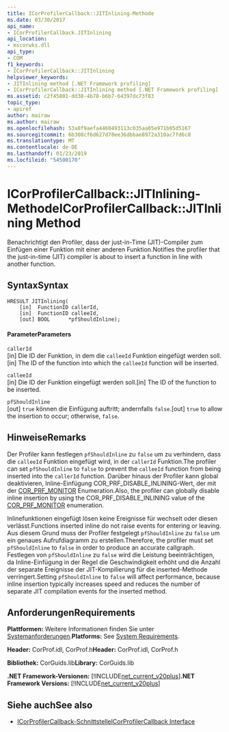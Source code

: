 ```yaml
---
title: ICorProfilerCallback::JITInlining-Methode
ms.date: 03/30/2017
api_name:
- ICorProfilerCallback.JITInlining
api_location:
- mscorwks.dll
api_type:
- COM
f1_keywords:
- ICorProfilerCallback::JITInlining
helpviewer_keywords:
- JITInlining method [.NET Framework profiling]
- ICorProfilerCallback::JITInlining method [.NET Framework profiling]
ms.assetid: c2f45801-dd38-4b78-b6b7-64397dc73f83
topic_type:
- apiref
author: mairaw
ms.author: mairaw
ms.openlocfilehash: 53a8f9aefa4460493113c035aa05e971b05d5167
ms.sourcegitcommit: 6b308cf6d627d78ee36dbbae8972a310ac7fd6c8
ms.translationtype: MT
ms.contentlocale: de-DE
ms.lasthandoff: 01/23/2019
ms.locfileid: "54500170"
---
```

# <a name="icorprofilercallbackjitinlining-method"></a><span data-ttu-id="f6e25-102">ICorProfilerCallback::JITInlining-Methode</span><span class="sxs-lookup"><span data-stu-id="f6e25-102">ICorProfilerCallback::JITInlining Method</span></span>
<span data-ttu-id="f6e25-103">Benachrichtigt den Profiler, dass der just-in-Time (JIT)-Compiler zum Einfügen einer Funktion mit einer anderen Funktion.</span><span class="sxs-lookup"><span data-stu-id="f6e25-103">Notifies the profiler that the just-in-time (JIT) compiler is about to insert a function in line with another function.</span></span>  
  
## <a name="syntax"></a><span data-ttu-id="f6e25-104">Syntax</span><span class="sxs-lookup"><span data-stu-id="f6e25-104">Syntax</span></span>  
  
```  
HRESULT JITInlining(  
    [in]  FunctionID callerId,  
    [in]  FunctionID calleeId,  
    [out] BOOL      *pfShouldInline);  
```  
  
#### <a name="parameters"></a><span data-ttu-id="f6e25-105">Parameter</span><span class="sxs-lookup"><span data-stu-id="f6e25-105">Parameters</span></span>  
 `callerId`  
 <span data-ttu-id="f6e25-106">[in] Die ID der Funktion, in dem die `calleeId` Funktion eingefügt werden soll.</span><span class="sxs-lookup"><span data-stu-id="f6e25-106">[in] The ID of the function into which the `calleeId` function will be inserted.</span></span>  
  
 `calleeId`  
 <span data-ttu-id="f6e25-107">[in] Die ID der Funktion eingefügt werden soll.</span><span class="sxs-lookup"><span data-stu-id="f6e25-107">[in] The ID of the function to be inserted.</span></span>  
  
 `pfShouldInline`  
 <span data-ttu-id="f6e25-108">[out] `true` können die Einfügung auftritt; andernfalls `false`.</span><span class="sxs-lookup"><span data-stu-id="f6e25-108">[out] `true` to allow the insertion to occur; otherwise, `false`.</span></span>  
  
## <a name="remarks"></a><span data-ttu-id="f6e25-109">Hinweise</span><span class="sxs-lookup"><span data-stu-id="f6e25-109">Remarks</span></span>  
 <span data-ttu-id="f6e25-110">Der Profiler kann festlegen `pfShouldInline` zu `false` um zu verhindern, dass die `calleeId` Funktion eingefügt wird, in der `callerId` Funktion.</span><span class="sxs-lookup"><span data-stu-id="f6e25-110">The profiler can set `pfShouldInline` to `false` to prevent the `calleeId` function from being inserted into the `callerId` function.</span></span> <span data-ttu-id="f6e25-111">Darüber hinaus der Profiler kann global deaktivieren, Inline-Einfügung COR_PRF_DISABLE_INLINING-Wert, der mit der [COR_PRF_MONITOR](../../../../docs/framework/unmanaged-api/profiling/cor-prf-monitor-enumeration.md) Enumeration.</span><span class="sxs-lookup"><span data-stu-id="f6e25-111">Also, the profiler can globally disable inline insertion by using the COR_PRF_DISABLE_INLINING value of the [COR_PRF_MONITOR](../../../../docs/framework/unmanaged-api/profiling/cor-prf-monitor-enumeration.md) enumeration.</span></span>  
  
 <span data-ttu-id="f6e25-112">Inlinefunktionen eingefügt lösen keine Ereignisse für wechselt oder diesen verlässt.</span><span class="sxs-lookup"><span data-stu-id="f6e25-112">Functions inserted inline do not raise events for entering or leaving.</span></span> <span data-ttu-id="f6e25-113">Aus diesem Grund muss der Profiler festgelegt `pfShouldInline` zu `false` um ein genaues Aufrufdiagramm zu erstellen.</span><span class="sxs-lookup"><span data-stu-id="f6e25-113">Therefore, the profiler must set `pfShouldInline` to `false` in order to produce an accurate callgraph.</span></span> <span data-ttu-id="f6e25-114">Festlegen von `pfShouldInline` zu `false` wird die Leistung beeinträchtigen, da Inline-Einfügung in der Regel die Geschwindigkeit erhöht und die Anzahl der separate Ereignisse der JIT-Kompilierung für die inserted-Methode verringert.</span><span class="sxs-lookup"><span data-stu-id="f6e25-114">Setting `pfShouldInline` to `false` will affect performance, because inline insertion typically increases speed and reduces the number of separate JIT compilation events for the inserted method.</span></span>  
  
## <a name="requirements"></a><span data-ttu-id="f6e25-115">Anforderungen</span><span class="sxs-lookup"><span data-stu-id="f6e25-115">Requirements</span></span>  
 <span data-ttu-id="f6e25-116">**Plattformen:** Weitere Informationen finden Sie unter [Systemanforderungen](../../../../docs/framework/get-started/system-requirements.md).</span><span class="sxs-lookup"><span data-stu-id="f6e25-116">**Platforms:** See [System Requirements](../../../../docs/framework/get-started/system-requirements.md).</span></span>  
  
 <span data-ttu-id="f6e25-117">**Header:** CorProf.idl, CorProf.h</span><span class="sxs-lookup"><span data-stu-id="f6e25-117">**Header:** CorProf.idl, CorProf.h</span></span>  
  
 <span data-ttu-id="f6e25-118">**Bibliothek:** CorGuids.lib</span><span class="sxs-lookup"><span data-stu-id="f6e25-118">**Library:** CorGuids.lib</span></span>  
  
 <span data-ttu-id="f6e25-119">**.NET Framework-Versionen:** [!INCLUDE[net_current_v20plus](../../../../includes/net-current-v20plus-md.md)]</span><span class="sxs-lookup"><span data-stu-id="f6e25-119">**.NET Framework Versions:** [!INCLUDE[net_current_v20plus](../../../../includes/net-current-v20plus-md.md)]</span></span>  
  
## <a name="see-also"></a><span data-ttu-id="f6e25-120">Siehe auch</span><span class="sxs-lookup"><span data-stu-id="f6e25-120">See also</span></span>
- [<span data-ttu-id="f6e25-121">ICorProfilerCallback-Schnittstelle</span><span class="sxs-lookup"><span data-stu-id="f6e25-121">ICorProfilerCallback Interface</span></span>](../../../../docs/framework/unmanaged-api/profiling/icorprofilercallback-interface.md)
